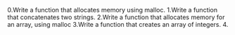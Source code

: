 0.Write a function that allocates memory using malloc. 1.Write a function that concatenates two strings. 2.Write a function that allocates memory for an array, using malloc 3.Write a function that creates an array of integers. 4.
